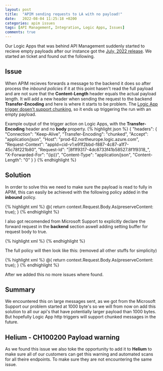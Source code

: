 ```yaml
---
layout: post
title:  "APIM sending requests to LA with no payload!"
date:   2022-08-04 11:25:18 +0200
categories: apim issues
tags: [API Management, Integration, Logic Apps, Issues]
comments: true
---
```


Our Logic Apps that was behind API Management suddenly started to recieve empty payloads after our instance got the [July, 2022 release](https://github.com/Azure/API-Management/releases/tag/release-service-2022-07). We started an ticket and found out the following.

## Issue
When APIM recieves forwards a message to the backend it does so after process the *inbound policies* if it at this point hasen't read the full payload and are not sure that the **Content-Length** header equals the actual payload length. It will add a new header when sending the request to the backend **Transfer-Encoding** and here is where it starts to be problem. The [Logic App trigger dosen't support chunking](https://docs.microsoft.com/en-us/azure/logic-apps/logic-apps-handle-large-messages), so it ends up triggering the run with an empty payload.

Example output of the trigger action on Logic Apps, with the **Transfer-Encoding** header and no **body** property.
{% highlight json %}
{
    "headers": {
        "Connection": "Keep-Alive",
        "Transfer-Encoding": "chunked",
        "Accept": "application/json",
        "Host": "prod-62.northeurope.logic.azure.com",
        "Request-Context": "appId=cid-v1:e91f2bbd-f887-4c87-a1f7-45c78f221b80",
        "Request-Id": "|8f1f9317-4dc8733f41b58527.8f1f9318_",
        "X-Forwarded-For": "{ip}}",
        "Content-Type": "application/json",
        "Content-Length": "0"
    }
}
{% endhighlight %}


## Solution
In orrder to solve this we need to make sure the payload is read to fully in APIM, this can easily be achieved with the following policy added in the **inbound** policy.

{% highlight xml %}
<set-body template="none">@{
return context.Request.Body.As<string>(preserveContent: true);
}</set-body>
{% endhighlight %}

I also got recomended from Microsoft Support to explicitly declare the forward request in the **backend** section aswell adding setting buffer for request body to true.

{% highlight xml %}
<forward-request timeout="300" buffer-request-body="true" />
{% endhighlight %}

The full policy will then look like this: (removed all other stuffs for simplicity)

{% highlight xml %}
<policies>
    <inbound>
        <base />
        <!-- other polices here-->
        <set-body template="none">@{
        return context.Request.Body.As<string>(preserveContent: true);
        }</set-body>
        <!-- other polices here-->
    </inbound>
    <backend>
        <forward-request timeout="300" buffer-request-body="true" />
    </backend>
    <outbound>
        <base />
        <!-- other polices here-->
    </outbound>
    <on-error>
        <base />
        <!-- other polices here-->
    </on-error>
</policies>
{% endhighlight %}

After we added this no more issues where found.

## Summary
We encountered this on large messages sent, as we got from the Microsoft Support our problem started at 1000 byte's so we will from now on add this solution to all our api's that have potentially larger payload than 1000 bytes. But hopefully Logic App http triggers will support chunked messages in the future. 


## Helium - CH100200 Payload warning
As we found this issue we also toke the opportunity to add it to **Helium** to make sure all of our customers can get this warning and automated scans for all theire endpoints. To make sure they are not encountering the same issue.